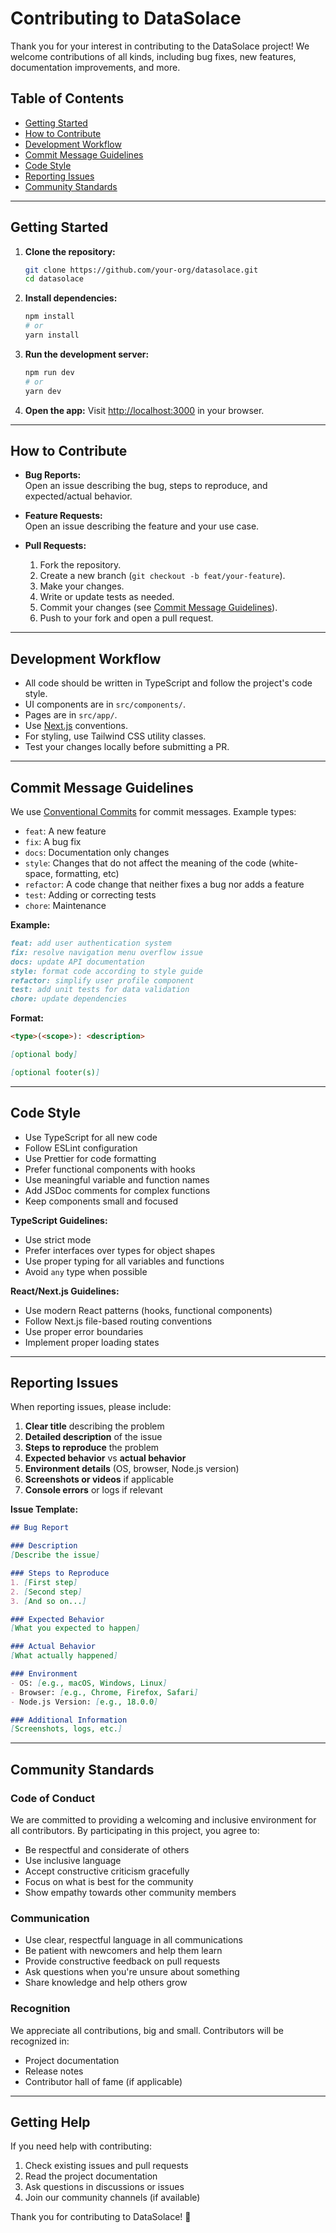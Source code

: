 # Contributing to DataSolace

Thank you for your interest in contributing to the DataSolace project! We welcome contributions of all kinds, including bug fixes, new features, documentation improvements, and more.

## Table of Contents

- [Getting Started](#getting-started)
- [How to Contribute](#how-to-contribute)
- [Development Workflow](#development-workflow)
- [Commit Message Guidelines](#commit-message-guidelines)
- [Code Style](#code-style)
- [Reporting Issues](#reporting-issues)
- [Community Standards](#community-standards)

---

## Getting Started

1. **Clone the repository:**
   ```bash
   git clone https://github.com/your-org/datasolace.git
   cd datasolace
   ```

2. **Install dependencies:**
   ```bash
   npm install
   # or
   yarn install
   ```

3. **Run the development server:**
   ```bash
   npm run dev
   # or
   yarn dev
   ```

4. **Open the app:**
   Visit [http://localhost:3000](http://localhost:3000) in your browser.

---

## How to Contribute

- **Bug Reports:**  
  Open an issue describing the bug, steps to reproduce, and expected/actual behavior.

- **Feature Requests:**  
  Open an issue describing the feature and your use case.

- **Pull Requests:**  
  1. Fork the repository.
  2. Create a new branch (`git checkout -b feat/your-feature`).
  3. Make your changes.
  4. Write or update tests as needed.
  5. Commit your changes (see [Commit Message Guidelines](#commit-message-guidelines)).
  6. Push to your fork and open a pull request.

---

## Development Workflow

- All code should be written in TypeScript and follow the project's code style.
- UI components are in `src/components/`.
- Pages are in `src/app/`.
- Use [Next.js](https://nextjs.org/) conventions.
- For styling, use Tailwind CSS utility classes.
- Test your changes locally before submitting a PR.

---

## Commit Message Guidelines

We use [Conventional Commits](https://www.conventionalcommits.org/) for commit messages. Example types:

- `feat`: A new feature
- `fix`: A bug fix
- `docs`: Documentation only changes
- `style`: Changes that do not affect the meaning of the code (white-space, formatting, etc)
- `refactor`: A code change that neither fixes a bug nor adds a feature
- `test`: Adding or correcting tests
- `chore`: Maintenance

**Example:**

```markdown
feat: add user authentication system
fix: resolve navigation menu overflow issue
docs: update API documentation
style: format code according to style guide
refactor: simplify user profile component
test: add unit tests for data validation
chore: update dependencies
```

**Format:**
```markdown
<type>(<scope>): <description>

[optional body]

[optional footer(s)]
```

---

## Code Style

- Use TypeScript for all new code
- Follow ESLint configuration
- Use Prettier for code formatting
- Prefer functional components with hooks
- Use meaningful variable and function names
- Add JSDoc comments for complex functions
- Keep components small and focused

**TypeScript Guidelines:**
- Use strict mode
- Prefer interfaces over types for object shapes
- Use proper typing for all variables and functions
- Avoid `any` type when possible

**React/Next.js Guidelines:**
- Use modern React patterns (hooks, functional components)
- Follow Next.js file-based routing conventions
- Use proper error boundaries
- Implement proper loading states

---

## Reporting Issues

When reporting issues, please include:

1. **Clear title** describing the problem
2. **Detailed description** of the issue
3. **Steps to reproduce** the problem
4. **Expected behavior** vs **actual behavior**
5. **Environment details** (OS, browser, Node.js version)
6. **Screenshots or videos** if applicable
7. **Console errors** or logs if relevant

**Issue Template:**
```markdown
## Bug Report

### Description
[Describe the issue]

### Steps to Reproduce
1. [First step]
2. [Second step]
3. [And so on...]

### Expected Behavior
[What you expected to happen]

### Actual Behavior
[What actually happened]

### Environment
- OS: [e.g., macOS, Windows, Linux]
- Browser: [e.g., Chrome, Firefox, Safari]
- Node.js Version: [e.g., 18.0.0]

### Additional Information
[Screenshots, logs, etc.]
```

---

## Community Standards

### Code of Conduct

We are committed to providing a welcoming and inclusive environment for all contributors. By participating in this project, you agree to:

- Be respectful and considerate of others
- Use inclusive language
- Accept constructive criticism gracefully
- Focus on what is best for the community
- Show empathy towards other community members

### Communication

- Use clear, respectful language in all communications
- Be patient with newcomers and help them learn
- Provide constructive feedback on pull requests
- Ask questions when you're unsure about something
- Share knowledge and help others grow

### Recognition

We appreciate all contributions, big and small. Contributors will be recognized in:

- Project documentation
- Release notes
- Contributor hall of fame (if applicable)

---

## Getting Help

If you need help with contributing:

1. Check existing issues and pull requests
2. Read the project documentation
3. Ask questions in discussions or issues
4. Join our community channels (if available)

Thank you for contributing to DataSolace! 🚀
